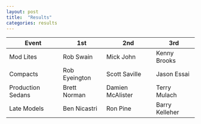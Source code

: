 ```yaml
---
layout: post
title:  "Results"
categories: results
---
```


| Event         | 1st           | 2nd   | 3rd     |
| ------------- |-------------  | ----- | ------- |
| Mod Lites	| Rob Swain |	Mick John | Kenny Brooks |
| Compacts	| Rob Eyeington	| Scott Saville |	Jason Essai |
| Production Sedans	| Brett Norman	| Damien McAlister	| Terry Mulach |
| Late Models	| Ben Nicastri	| Ron Pine	| Barry Kelleher |
